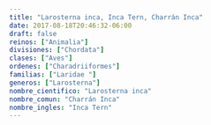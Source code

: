 ```yaml
---
title: "Larosterna inca, Inca Tern, Charrán Inca"
date: 2017-08-18T20:46:32-06:00
draft: false
reinos: ["Animalia"]
divisiones: ["Chordata"]
clases: ["Aves"]
ordenes: ["Charadriiformes"]
familias: ["Laridae "]
generos: ["Larosterna"]
nombre_cientifico: "Larosterna inca"
nombre_comun: "Charrán Inca"
nombre_ingles: "Inca Tern"
---
```

